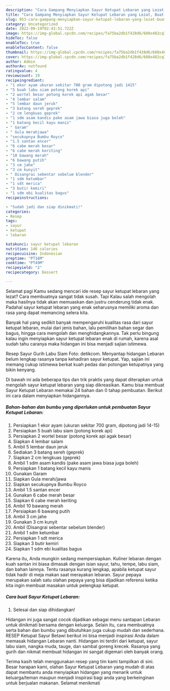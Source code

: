 ```yaml
---
description: "Cara Gampang Menyiapkan Sayur Ketupat Lebaran yang Lezat, Buat Buka Puasa}"
title: "Cara Gampang Menyiapkan Sayur Ketupat Lebaran yang Lezat, Buat Buka Puasa}"
slug: 953-cara-gampang-menyiapkan-sayur-ketupat-lebaran-yang-lezat-buat-buka-puasa
category: Uncategorized
date: 2022-09-19T02:43:51.722Z
image: https://img-global.cpcdn.com/recipes/fa75ba2db1f428d6/680x482cq70/sayur-ketupat-lebaran-foto-resep-utama.jpg
hideToc: false
enableToc: true
enableTocContent: false
thumbnail: https://img-global.cpcdn.com/recipes/fa75ba2db1f428d6/680x482cq70/sayur-ketupat-lebaran-foto-resep-utama.jpg
cover: https://img-global.cpcdn.com/recipes/fa75ba2db1f428d6/680x482cq70/sayur-ketupat-lebaran-foto-resep-utama.jpg
author: Admin
authorAv: notfound
ratingvalue: 4
reviewcount: 19
recipeingredient:
- "1 ekor ayam ukuran sekitar 700 gram dipotong jadi 1415"
- "5 buah labu siam potong korek api"
- "2 wortel besar potong korek api agak besar"
- "4 lembar salam"
- "5 lembar daun jeruk"
- "3 batang sereh geprek"
- "2 cm lengkuas geprek"
- "1 sdm asam kandis pake asam jawa biasa juga boleh"
- "1 batang kecil kayu manis"
- " Garam"
- " Gula merahjawa"
- "secukupnya Bumbu Royco"
- "1.5 santan encer"
- "6 cabe merah besar"
- "6 cabe merah keriting"
- "10 bawang merah"
- "6 bawang putih"
- "3 cm jahe"
- "3 cm kunyit"
- " Disangrai sebentar sebelum blender"
- "1 sdm ketumbar"
- "1 sdt merica"
- "3 butir kemiri"
- "1 sdm ebi kualitas bagus"
recipeinstructions:

- "Sudah jadi dan siap dinikmati!"
categories:
- Resep
tags:
- sayur
- ketupat
- lebaran

katakunci: sayur ketupat lebaran 
nutrition: 146 calories
recipecuisine: Indonesian
preptime: "PT16M"
cooktime: "PT49M"
recipeyield: "2"
recipecategory: Dessert

---
```



Selamat pagi Kamu sedang mencari ide resep sayur ketupat lebaran yang lezat? Cara membuatnya sangat tidak susah. Tapi Kalau salah mengolah maka hasilnya tidak akan memuaskan dan justru cenderung tidak enak. Padahal sayur ketupat lebaran yang enak seharusnya memiliki aroma dan rasa yang dapat memancing selera kita.


Banyak hal yang sedikit banyak mempengaruhi kualitas rasa dari sayur ketupat lebaran, mulai dari jenis bahan, lalu pemilihan bahan segar dan bagus, hingga cara mengolah dan menghidangkannya. Tak perlu bingung kalau ingin menyiapkan sayur ketupat lebaran enak di rumah, karena asal sudah tahu caranya maka hidangan ini bisa menjadi sajian istimewa.

Resep Sayur Gurih Labu Siam Foto: detikcom. Menyantap hidangan Lebaran belum lengkap rasanya tanpa kehadiran sayur ketupat. Yap, sajian ini memang cukup istimewa berkat kuah pedas dan potongan ketupatnya yang bikin kenyang.


Di bawah ini ada beberapa tips dan trik praktis yang dapat diterapkan untuk mengolah sayur ketupat lebaran yang siap dikreasikan. Kamu bisa membuat Sayur Ketupat Lebaran memakai 24 bahan dan 0 tahap pembuatan. Berikut ini cara dalam menyiapkan hidangannya.

<!--inarticleads1-->

##### Bahan-bahan dan bumbu yang diperlukan untuk pembuatan Sayur Ketupat Lebaran:

1. Persiapkan 1 ekor ayam (ukuran sekitar 700 gram, dipotong jadi 14-15)
1. Persiapkan 5 buah labu siam (potong korek api)
1. Persiapkan 2 wortel besar (potong korek api agak besar)
1. Siapkan 4 lembar salam
1. Ambil 5 lembar daun jeruk
1. Sediakan 3 batang sereh (geprek)
1. Siapkan 2 cm lengkuas (geprek)
1. Ambil 1 sdm asam kandis (pake asam jawa biasa juga boleh)
1. Persiapkan 1 batang kecil kayu manis
1. Gunakan  Garam
1. Siapkan  Gula merah/jawa
1. Siapkan secukupnya Bumbu Royco
1. Ambil 1.5 santan encer
1. Gunakan 6 cabe merah besar
1. Siapkan 6 cabe merah keriting
1. Ambil 10 bawang merah
1. Persiapkan 6 bawang putih
1. Ambil 3 cm jahe
1. Gunakan 3 cm kunyit
1. Ambil  (Disangrai sebentar sebelum blender)
1. Ambil 1 sdm ketumbar
1. Persiapkan 1 sdt merica
1. Siapkan 3 butir kemiri
1. Siapkan 1 sdm ebi kualitas bagus


Karena itu, Anda mungkin sedang mempersiapkan. Kuliner lebaran dengan kuah santan ini biasa dimasak dengan isian sayur, tahu, tempe, labu siam, dan bahan lainnya. Tentu rasanya kurang lengkap, apabila ketupat sayur tidak hadir di meja makan saat merayakan lebaran. Sayur pepaya merupakan salah satu olahan pepaya yang bisa dijadikan referensi ketika kita ingin membuat masakan untuk pelengkap ketupat. 

<!--inarticleads2-->

##### Cara buat Sayur Ketupat Lebaran:


1. Selesai dan siap dihidangkan!

Hidangan ini juga sangat cocok dijadikan sebagai menu santapan Lebaran untuk dinikmati bersama dengan keluarga. Selain itu, cara membuatnya serta bahan dan bumbu yang dibutuhkan juga cukup mudah dan sederhana. RESEP Ketupat Sayur Betawi berikut ini bisa menjadi inspirasi Anda dalam memasak hidangan Lebaran nanti. Hidangan ini terdiri dari ketupat, sayur labu siam, nangka muda, tauge, dan sambal goreng krecek. Rasanya yang gurih dan nikmat membuat hidangan ini sangat digemari oleh banyak orang. 

Terima kasih telah menggunakan resep yang tim kami tampilkan di sini. Besar harapan kami, olahan Sayur Ketupat Lebaran yang mudah di atas dapat membantu anda menyiapkan hidangan yang menarik untuk keluarga/teman maupun menjadi inspirasi bagi anda yang berkeinginan untuk berjualan makanan. Selamat menikmati
